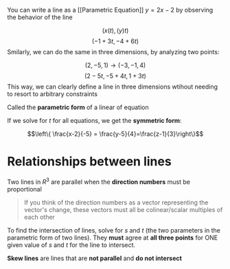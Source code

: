 You can write a line as a [[Parametric Equation]] $y = 2x-2$ by observing the behavior of the line

$$(x(t), (y)t)$$
$$(-1 + 3t, -4 + 6t)$$
Smilarly, we can do the same in three dimensions, by analyzing two points:

$$(2, -5, 1) \rightarrow (-3, -1, 4)$$
$$
(2 - 5t, -5 + 4t, 1 + 3t)
$$
This way, we can clearly define a line in three dimensions wtihout needing to resort to arbitrary constraints

Called the **parametric form** of a linear of equation

If we solve for $t$ for all equations, we get the **symmetric form**:

$$\left\{ \frac{x-2}{-5} = \frac{y-5}{4}=\frac{z-1}{3}\right\}$$

# Relationships between lines

Two lines in $R^3$ are parallel when the **direction numbers** must be proportional

> If you think of the direction numbers as a vector representing the vector's change, these vectors must all be colinear/scalar multiples of each other

To find the intersection of lines, solve for $s$ and $t$ (the two parameters in the parametric form of two lines). They **must** agree at **all three points** for ONE given value of $s$ and $t$ for the line to intersect.

**Skew lines** are lines that are **not parallel** and **do not intersect**



